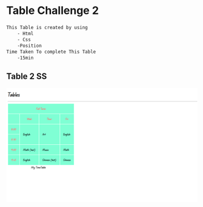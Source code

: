 # Table Challenge 2
    This Table is created by using
        - Html
        - Css
        -Position
    Time Taken To complete This Table
        -15min
## Table 2 SS
![image](./images/Table%202%20ss.png)